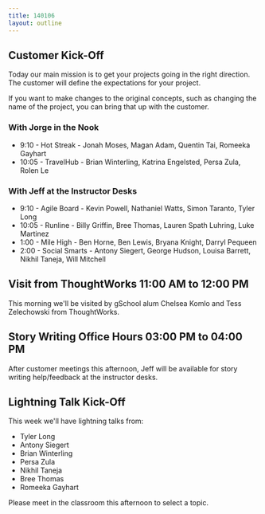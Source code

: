 ```yaml
---
title: 140106
layout: outline
---
```


## Customer Kick-Off

Today our main mission is to get your projects going in the right direction. The customer will define the expectations for your project.

If you want to make changes to the original concepts, such as changing the name of the project, you can bring that up with the customer.

### With Jorge in the Nook

* 9:10 - Hot Streak - Jonah Moses, Magan Adam, Quentin Tai, Romeeka Gayhart
* 10:05 - TravelHub - Brian Winterling, Katrina Engelsted, Persa Zula, Rolen Le

### With Jeff at the Instructor Desks

* 9:10 - Agile Board - Kevin Powell, Nathaniel Watts, Simon Taranto, Tyler Long
* 10:05 - Runline - Billy Griffin, Bree Thomas, Lauren Spath Luhring, Luke Martinez
* 1:00 - Mile High - Ben Horne, Ben Lewis, Bryana Knight, Darryl Pequeen
* 2:00 - Social Smarts - Antony Siegert, George Hudson, Louisa Barrett, Nikhil Taneja, Will Mitchell

## Visit from ThoughtWorks 11:00 AM to 12:00 PM 

This morning we'll be visited by gSchool alum Chelsea Komlo and Tess Zelechowski from ThoughtWorks.

## Story Writing Office Hours 03:00 PM to 04:00 PM 

After customer meetings this afternoon, Jeff will be available for story writing help/feedback at the instructor desks.

## Lightning Talk Kick-Off

This week we'll have lightning talks from:

* Tyler Long
* Antony Siegert
* Brian Winterling
* Persa Zula
* Nikhil Taneja
* Bree Thomas
* Romeeka Gayhart

Please meet in the classroom this afternoon to select a topic.
